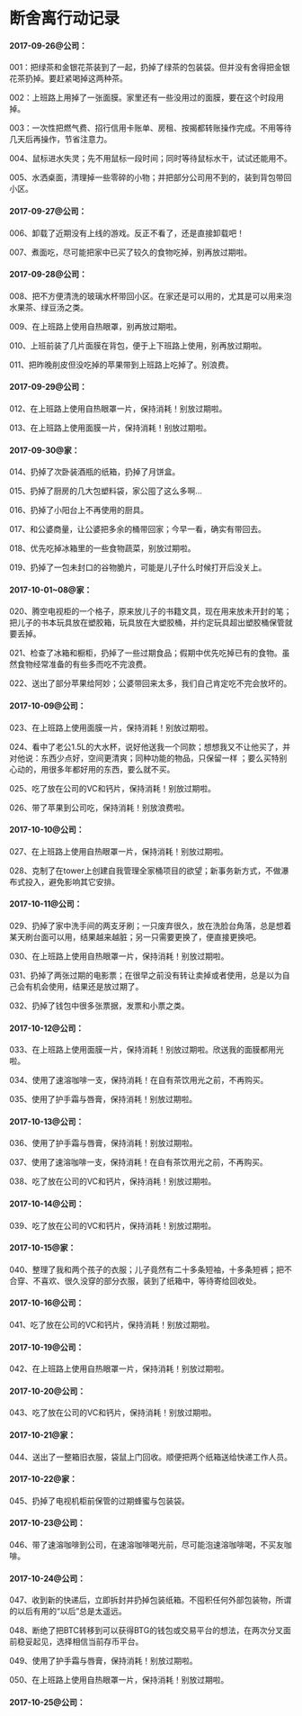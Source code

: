 # 断舍离行动记录

#### 2017-09-26@公司：

001：把绿茶和金银花茶装到了一起，扔掉了绿茶的包装袋。但并没有舍得把金银花茶扔掉。要赶紧喝掉这两种茶。

002：上班路上用掉了一张面膜。家里还有一些没用过的面膜，要在这个时段用掉。

003：一次性把燃气费、招行信用卡账单、房租、按揭都转账操作完成。不用等待几天后再操作，节省注意力。

004、鼠标进水失灵；先不用鼠标一段时间；同时等待鼠标水干，试试还能用不。

005、水洒桌面，清理掉一些零碎的小物；并把部分公司用不到的，装到背包带回小区。

#### 2017-09-27@公司：

006、卸载了近期没有上线的游戏。反正不看了，还是直接卸载吧！

007、煮面吃，尽可能把家中已买了较久的食物吃掉，别再放过期啦。

#### 2017-09-28@公司：

008、把不方便清洗的玻璃水杯带回小区。在家还是可以用的，尤其是可以用来泡水果茶、绿豆汤之类。

009、在上班路上使用自热眼罩，别再放过期啦。

010、上班前装了几片面膜在背包，便于上下班路上使用，别再放过期啦。

011、把昨晚削皮但没吃掉的苹果带到上班路上吃掉了。别浪费。

#### 2017-09-29@公司：

012、在上班路上使用自热眼罩一片，保持消耗！别放过期啦。

013、在上班路上使用面膜一片，保持消耗！别放过期啦。

#### 2017-09-30@家：

014、扔掉了次卧装酒瓶的纸箱，扔掉了月饼盒。

015、扔掉了厨房的几大包塑料袋，家公囤了这么多啊…

016、扔掉了小阳台上不再使用的厨具。

017、和公婆商量，让公婆把多余的桶带回家；今早一看，确实有带回去。

018、优先吃掉冰箱里的一些食物蔬菜，别放过期啦。

019、扔掉了一包未封口的谷物脆片，可能是儿子什么时候打开后没关上。

#### 2017-10-01~08@家：

020、腾空电视柜的一个格子，原来放儿子的书籍文具，现在用来放未开封的笔；把儿子的书本玩具放在塑胶箱，玩具放在大塑胶桶，并约定玩具超出塑胶桶保管就要丢掉。

021、检查了冰箱和橱柜，扔掉了一些过期食品；假期中优先吃掉已有的食物。虽然食物经常准备的有些多而吃不完浪费。

022、送出了部分苹果给阿妙；公婆带回来太多，我们自己肯定吃不完会放坏的。

#### 2017-10-09@公司：

023、在上班路上使用面膜一片，保持消耗！别放过期啦。

024、看中了老公1.5L的大水杯，说好他送我一个同款；想想我又不让他买了，并对他说：东西少点好，空间更清爽；同种功能的物品，只保留一样 ；要么买特别心动的，用很多年都好用的东西，要么就不买。

025、吃了放在公司的VC和钙片，保持消耗！别放过期啦。

026、带了苹果到公司吃，保持消耗！别放浪费啦。

#### 2017-10-10@公司：

027、在上班路上使用自热眼罩一片，保持消耗！别放过期啦。

028、克制了在tower上创建自我管理全家桶项目的欲望；新事务新方式，不做瀑布式投入，避免影响其它安排。

#### 2017-10-11@公司：

029、扔掉了家中洗手间的两支牙刷；一只废弃很久，放在洗脸台角落，总是想着某天刷台面可以用，结果越来越脏；另一只需要更换了，便直接更换吧。

030、在上班路上使用自热眼罩一片，保持消耗！别放过期啦。

031、扔掉了两张过期的电影票；在很早之前没有转让卖掉或者使用，总是以为自己会有机会使用，结果还是放过期了。

032、扔掉了钱包中很多张票据，发票和小票之类。

#### 2017-10-12@公司：

033、在上班路上使用面膜一片，保持消耗！别放过期啦。欣送我的面膜都用光啦。

034、使用了速溶咖啡一支，保持消耗！在自有茶饮用光之前，不再购买。

035、使用了护手霜与唇膏，保持消耗！别放过期啦。

#### 2017-10-13@公司：

036、使用了护手霜与唇膏，保持消耗！别放过期啦。

037、使用了速溶咖啡一支，保持消耗！在自有茶饮用光之前，不再购买。

038、吃了放在公司的VC和钙片，保持消耗！别放过期啦。

#### 2017-10-14@公司：

039、吃了放在公司的VC和钙片，保持消耗！别放过期啦。

#### 2017-10-15@家：

040、整理了我和两个孩子的衣服；儿子竟然有二十多条短袖，十多条短裤；把不合穿、不喜欢、很久没穿的部分衣服，装到了纸箱中，等待寄给回收处。

#### 2017-10-16@公司：

041、吃了放在公司的VC和钙片，保持消耗！别放过期啦。

#### 2017-10-19@公司：

042、在上班路上使用自热眼罩一片，保持消耗！别放过期啦。

#### 2017-10-20@公司：

043、吃了放在公司的VC和钙片，保持消耗！别放过期啦。

#### 2017-10-21@家：

044、送出了一整箱旧衣服，袋鼠上门回收。顺便把两个纸箱送给快递工作人员。

#### 2017-10-22@家：

045、扔掉了电视机柜前保管的过期蜂蜜与包装袋。

#### 2017-10-23@公司：

046、带了速溶咖啡到公司，在速溶咖啡喝光前，尽可能泡速溶咖啡喝，不买友咖啡。

#### 2017-10-24@公司：

047、收到新的快递后，立即拆封并扔掉包装纸箱。不囤积任何外部包装物，所谓的以后有用的“以后”总是太遥远。

048、断绝了把BTC转移到可以获得BTG的钱包或交易平台的想法，在两次分叉面前稳妥起见，选择相信当前存币平台。

049、使用了护手霜与唇膏，保持消耗！别放过期啦。

050、在上班路上使用自热眼罩一片，保持消耗！别放过期啦。

#### 2017-10-25@公司：

